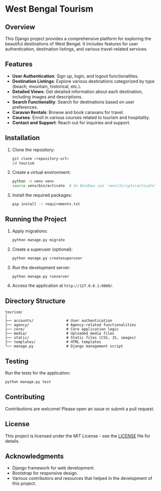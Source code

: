 # West Bengal Tourism

## Overview
This Django project provides a comprehensive platform for exploring the beautiful destinations of West Bengal. It includes features for user authentication, destination listings, and various travel-related services.

## Features
- **User Authentication**: Sign up, login, and logout functionalities.
- **Destination Listings**: Explore various destinations categorized by type (beach, mountain, historical, etc.).
- **Detailed Views**: Get detailed information about each destination, including images and descriptions.
- **Search Functionality**: Search for destinations based on user preferences.
- **Caravan Rentals**: Browse and book caravans for travel.
- **Courses**: Enroll in various courses related to tourism and hospitality.
- **Contact and Support**: Reach out for inquiries and support.

## Installation
1. Clone the repository:
   ```bash
   git clone <repository-url>
   cd tourism
   ```
2. Create a virtual environment:
   ```bash
   python -m venv venv
   source venv/bin/activate  # On Windows use `venv\Scripts\activate`
   ```
3. Install the required packages:
   ```bash
   pip install -r requirements.txt
   ```

## Running the Project
1. Apply migrations:
   ```bash
   python manage.py migrate
   ```
2. Create a superuser (optional):
   ```bash
   python manage.py createsuperuser
   ```
3. Run the development server:
   ```bash
   python manage.py runserver
   ```
4. Access the application at `http://127.0.0.1:8000/`.

## Directory Structure
```
tourism/
│
├── accounts/               # User authentication
├── agency/                 # Agency-related functionalities
├── core/                   # Core application logic
├── media/                  # Uploaded media files
├── static/                 # Static files (CSS, JS, images)
├── templates/              # HTML templates
└── manage.py               # Django management script
```

## Testing
Run the tests for the application:
```bash
python manage.py test
```

## Contributing
Contributions are welcome! Please open an issue or submit a pull request.

## License
This project is licensed under the MIT License - see the [LICENSE](LICENSE) file for details.

## Acknowledgments
- Django framework for web development.
- Bootstrap for responsive design.
- Various contributors and resources that helped in the development of this project.
